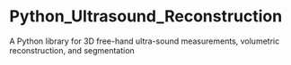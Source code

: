 # Python_Ultrasound_Reconstruction
A Python library for 3D free-hand ultra-sound measurements, volumetric reconstruction, and segmentation

